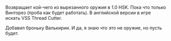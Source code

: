 Возвращает кой-чего из вырезанного оружия в 1.0 HSK. Пока что только Винторез (проба как будет работать). В английской версии в игре искать VSS Thread Cutter.

Добавил броньку Валькирии. И да, я знаю что это не оружие, но пусть будет.
